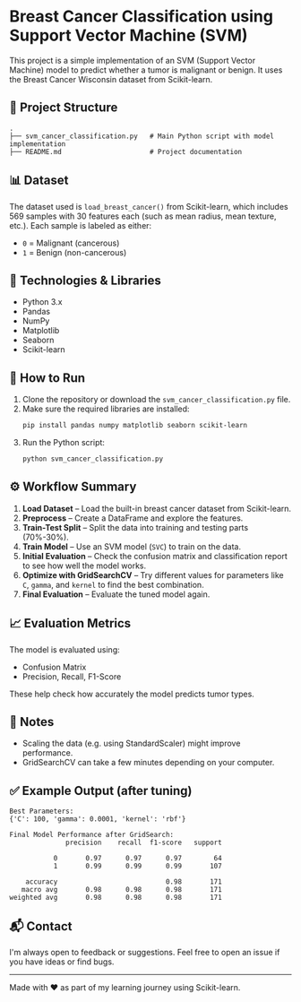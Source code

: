 
# Breast Cancer Classification using Support Vector Machine (SVM)

This project is a simple implementation of an SVM (Support Vector Machine) model to predict whether a tumor is malignant or benign. It uses the Breast Cancer Wisconsin dataset from Scikit-learn. 

## 📁 Project Structure

```
.
├── svm_cancer_classification.py   # Main Python script with model implementation
├── README.md                      # Project documentation
```

## 📊 Dataset

The dataset used is `load_breast_cancer()` from Scikit-learn, which includes 569 samples with 30 features each (such as mean radius, mean texture, etc.). Each sample is labeled as either:

- `0` = Malignant (cancerous)
- `1` = Benign (non-cancerous)

## 🔧 Technologies & Libraries

- Python 3.x
- Pandas
- NumPy
- Matplotlib
- Seaborn
- Scikit-learn

## 🚀 How to Run

1. Clone the repository or download the `svm_cancer_classification.py` file.
2. Make sure the required libraries are installed:
   ```bash
   pip install pandas numpy matplotlib seaborn scikit-learn
   ```
3. Run the Python script:
   ```bash
   python svm_cancer_classification.py
   ```

## ⚙️ Workflow Summary

1. **Load Dataset** – Load the built-in breast cancer dataset from Scikit-learn.
2. **Preprocess** – Create a DataFrame and explore the features.
3. **Train-Test Split** – Split the data into training and testing parts (70%-30%).
4. **Train Model** – Use an SVM model (`SVC`) to train on the data.
5. **Initial Evaluation** – Check the confusion matrix and classification report to see how well the model works.
6. **Optimize with GridSearchCV** – Try different values for parameters like `C`, `gamma`, and `kernel` to find the best combination.
7. **Final Evaluation** – Evaluate the tuned model again.

## 📈 Evaluation Metrics

The model is evaluated using:

- Confusion Matrix
- Precision, Recall, F1-Score

These help check how accurately the model predicts tumor types.

## 📌 Notes

- Scaling the data (e.g. using StandardScaler) might improve performance.
- GridSearchCV can take a few minutes depending on your computer.

## ✅ Example Output (after tuning)

```
Best Parameters:
{'C': 100, 'gamma': 0.0001, 'kernel': 'rbf'}

Final Model Performance after GridSearch:
              precision    recall  f1-score   support

           0       0.97      0.97      0.97        64
           1       0.99      0.99      0.99       107

    accuracy                           0.98       171
   macro avg       0.98      0.98      0.98       171
weighted avg       0.98      0.98      0.98       171
```

## 📬 Contact

I'm always open to feedback or suggestions. Feel free to open an issue if you have ideas or find bugs.

---

Made with ❤️ as part of my learning journey using Scikit-learn.

